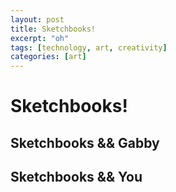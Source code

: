 ```yaml
---
layout: post
title: Sketchbooks! 
excerpt: "oh"
tags: [technology, art, creativity]
categories: [art]
---
```


# Sketchbooks! 

## Sketchbooks && Gabby 


## Sketchbooks && You 
